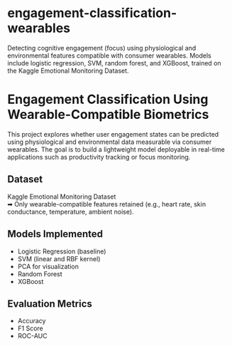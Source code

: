 # engagement-classification-wearables

Detecting cognitive engagement (focus) using physiological and environmental features compatible with consumer wearables. Models include logistic regression, SVM, random forest, and XGBoost, trained on the Kaggle Emotional Monitoring Dataset.


# Engagement Classification Using Wearable-Compatible Biometrics
This project explores whether user engagement states can be predicted using physiological and environmental data measurable via consumer wearables. The goal is to build a lightweight model deployable in real-time applications such as productivity tracking or focus monitoring.

## Dataset
Kaggle Emotional Monitoring Dataset  
➡ Only wearable-compatible features retained (e.g., heart rate, skin conductance, temperature, ambient noise).

## Models Implemented
- Logistic Regression (baseline)
- SVM (linear and RBF kernel)
- PCA for visualization
- Random Forest
- XGBoost

## Evaluation Metrics
- Accuracy
- F1 Score
- ROC-AUC

